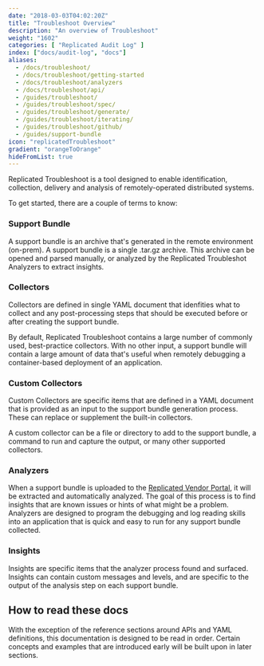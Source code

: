 ```yaml
---
date: "2018-03-03T04:02:20Z"
title: "Troubleshoot Overview"
description: "An overview of Troubleshoot"
weight: "1602"
categories: [ "Replicated Audit Log" ]
index: ["docs/audit-log", "docs"]
aliases:
  - /docs/troubleshoot/
  - /docs/troubleshoot/getting-started
  - /docs/troubleshoot/analyzers
  - /docs/troubleshoot/api/
  - /guides/troubleshoot/
  - /guides/troubleshoot/spec/
  - /guides/troubleshoot/generate/
  - /guides/troubleshoot/iterating/
  - /guides/troubleshoot/github/
  - /guides/support-bundle
icon: "replicatedTroubleshoot"
gradient: "orangeToOrange"
hideFromList: true
---
```


Replicated Troubleshoot is a tool designed to enable identification, collection, delivery and analysis of remotely-operated distributed systems.

To get started, there are a couple of terms to know:

### Support Bundle

A support bundle is an archive that's generated in the remote environment (on-prem). A support bundle is a single .tar.gz archive. This archive can be opened and parsed manually, or analyzed by the Replicated Troubleshot Analyzers to extract insights.

### Collectors

Collectors are defined in single YAML document that idenfities what to collect and any post-processing steps that should be executed before or after creating the support bundle.

By default, Replicated Troubleshoot contains a large number of commonly used, best-practice collectors. With no other input, a support bundle will contain a large amount of data that's useful when remotely debugging a container-based deployment of an application.

### Custom Collectors

Custom Collectors are specific items that are defined in a YAML document that is provided as an input to the support bundle generation process. These can replace or supplement the built-in collectors.

A custom collector can be a file or directory to add to the support bundle, a command to run and capture the output, or many other supported collectors.

### Analyzers

When a support bundle is uploaded to the [Replicated Vendor Portal](https://vendor.replicated.com), it will be extracted and automatically analyzed. The goal of this process is to find insights that are known issues or hints of what might be a problem. Analyzers are designed to program the debugging and log reading skills into an application that is quick and easy to run for any support bundle collected.

### Insights

Insights are specific items that the analyzer process found and surfaced. Insights can contain custom messages and levels, and are specific to the output of the analysis step on each support bundle.


## How to read these docs

With the exception of the reference sections around APIs and YAML definitions, this documentation is designed to be read in order. Certain concepts and examples that are introduced early will be built upon in later sections.

